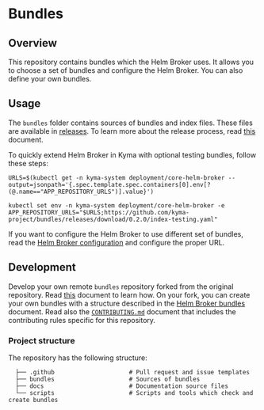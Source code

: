 # Bundles

## Overview

This repository contains bundles which the Helm Broker uses. It allows you to choose a set of bundles and configure the Helm Broker. You can also define your own bundles.

## Usage

The `bundles` folder contains sources of bundles and index files. These files are available in [releases](https://github.com/kyma-project/bundles/releases). To learn more about the release process, read [this](docs/releasing.md) document.

To quickly extend Helm Broker in Kyma with optional testing bundles, follow these steps:
```
URLS=$(kubectl get -n kyma-system deployment/core-helm-broker --output=jsonpath='{.spec.template.spec.containers[0].env[?(@.name=="APP_REPOSITORY_URLS")].value}')

kubectl set env -n kyma-system deployment/core-helm-broker -e APP_REPOSITORY_URLS="$URLS;https://github.com/kyma-project/bundles/releases/download/0.2.0/index-testing.yaml"
```

If you want to configure the Helm Broker to use different set of bundles, read the [Helm Broker configuration](https://github.com/kyma-project/kyma/blob/master/docs/service-brokers/docs/011-configuration-helm-broker.md) and configure the proper URL.
 
## Development 
 
Develop your own remote `bundles` repository forked from the original repository. Read [this](docs/getting-started.md) document to learn how. On your fork, you can create your own bundles with a structure described in the [Helm Broker bundles](https://github.com/kyma-project/kyma/blob/master/docs/service-brokers/docs/012-configuration-helm-broker-bundles.md) document. Read also the [`CONTRIBUTING.md`](CONTRIBUTING.md) document that includes the contributing rules specific for this repository.

### Project structure

The repository has the following structure:

```
  ├── .github                     # Pull request and issue templates             
  ├── bundles                     # Sources of bundles                                                
  ├── docs                        # Documentation source files
  └── scripts                     # Scripts and tools which check and create bundles
```
